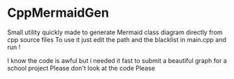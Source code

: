 # CppMermaidGen

Small utility quickly made to generate Mermaid class diagram directly from cpp source files
To use it just edit the path and the blacklist in main.cpp and run !

I know the code is awful but i needed it fast to submit a beautiful graph for a school project
Please don't look at the code
Please
